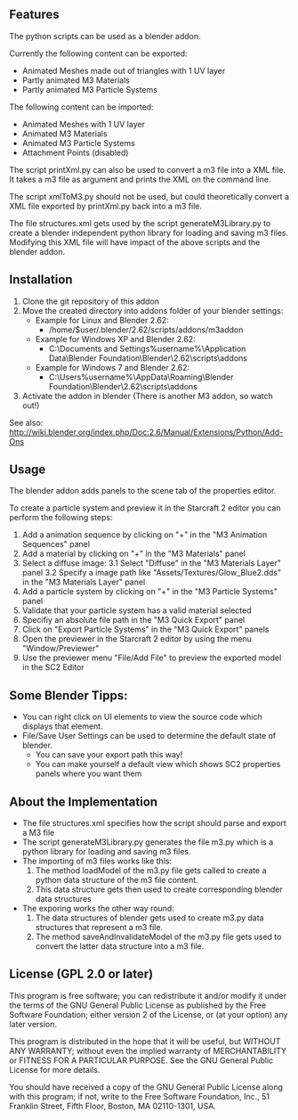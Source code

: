 Features
--------

The python scripts can be used as a blender addon.

Currently the following content can be exported:

  * Animated Meshes made out of triangles with 1 UV layer
  * Partly animated M3 Materials
  * Partly animated M3 Particle Systems

The following content can be imported:

  * Animated Meshes with 1 UV layer
  * Animated M3 Materials
  * Animated M3 Particle Systems
  * Attachment Points (disabled)

The script printXml.py can also be used to convert a m3 file into a XML file. It
takes a m3 file as argument and prints the XML on the command line.

The script xmlToM3.py should not be used, but could theoretically convert a
XML file exported by printXml.py back into a m3 file.

The file structures.xml gets used by the script generateM3Library.py to create
a blender independent python library for loading and saving m3 files.
Modifying this XML file will have impact of the above scripts and the blender addon.

Installation
------------
1. Clone the git repository of this addon
2. Move the created directory into addons folder of your blender settings:
   * Example for Linux and Blender 2.62: 
      * /home/$user/.blender/2.62/scripts/addons/m3addon
   * Example for Windows XP and Blender 2.62:
      * C:\Documents and Settings\%username%\Application Data\Blender Foundation\Blender\2.62\scripts\addons
   * Example for Windows 7 and Blender 2.62:
      * C:\Users\%username%\AppData\Roaming\Blender Foundation\Blender\2.62\scripts\addons
3. Activate the addon in blender (There is another M3 addon, so watch out!)

See also: http://wiki.blender.org/index.php/Doc:2.6/Manual/Extensions/Python/Add-Ons

Usage
-----

The blender addon adds panels to the scene tab of the properties editor.

To create a particle system and preview it in the Starcraft 2 editor you can perform the following steps:

1. Add a animation sequence by clicking on "+" in the "M3 Animation Sequences" panel
2. Add a material by clicking on "+" in the "M3 Materials" panel
3. Select a diffuse image:
3.1 Select "Diffuse" in the "M3 Materials Layer" panel
3.2 Specify a image path like "Assets/Textures/Glow_Blue2.dds" in the "M3 Materials Layer" panel
4. Add a particle system by clicking on "+" in the "M3 Particle Systems" panel
5. Validate that your particle system has a valid material selected
6. Specifiy an absolute file path in the "M3 Quick Export" panel
7. Click on "Export Particle Systems" in the "M3 Quick Export" panels
8. Open the previewer in the Starcraft 2 editor by using the menu "Window/Previewer"
9. Use the previewer menu "File/Add File" to preview the exported model in the SC2 Editor

Some Blender Tipps:
-----------
* You can right click on UI elements to view the source code which displays that element. 
* File/Save User Settings can be used to determine the default state of blender.
  * You can save your export path this way!
  * You can make yourself a default view which shows SC2 properties panels where you want them

About the Implementation
------------------------

* The file structures.xml specifies how the script should parse and export a M3 file
* The script generateM3Library.py generates the file m3.py which is a python library for loading and saving m3 files.
* The importing of m3 files works like this:
  1. The method loadModel of the m3.py file gets called to create a python data structure of the m3 file content.
  2. This data structure gets then used to create corresponding blender data structures
* The exporing works the other way round:
  1. The data structures of blender gets used to create m3.py data structures that represent a m3 file.
  2. The method saveAndInvalidateModel of the m3.py file gets used to convert the latter data structure into a m3 file.


License (GPL 2.0 or later)
--------------------------

This program is free software; you can redistribute it and/or
modify it under the terms of the GNU General Public License
as published by the Free Software Foundation; either version 2
of the License, or (at your option) any later version.

This program is distributed in the hope that it will be useful,
but WITHOUT ANY WARRANTY; without even the implied warranty of
MERCHANTABILITY or FITNESS FOR A PARTICULAR PURPOSE.  See the
GNU General Public License for more details.

You should have received a copy of the GNU General Public License
along with this program; if not, write to the Free Software Foundation,
Inc., 51 Franklin Street, Fifth Floor, Boston, MA 02110-1301, USA.